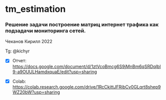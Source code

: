 # tm_estimation
### Решение задачи построение матриц интернет трафика как подзадачи мониторинга сетей.


Чеканов Кирилл 2022

Tg: @kichyr


- [x] Отчет: https://docs.google.com/document/d/1ztVcoBmcg6S9jMnBm6qSRDqIbl9-a9OUULHamdxquaE/edit?usp=sharing

- [x] Colab: https://colab.research.google.com/drive/1RcCkjttJFRibCv0GLqrt8shep9WZ20bW?usp=sharing
